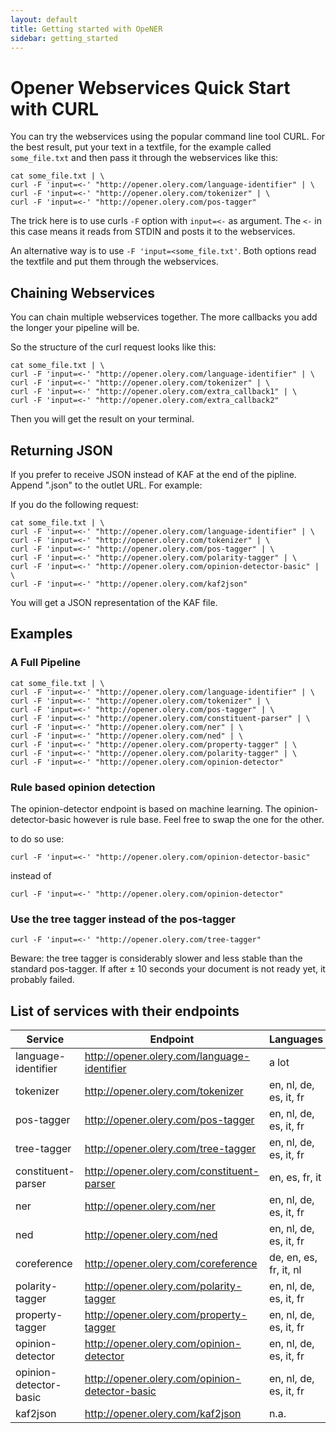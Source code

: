 ```yaml
---
layout: default
title: Getting started with OpeNER
sidebar: getting_started
---
```


# Opener Webservices Quick Start with CURL

You can try the webservices using the popular command line tool CURL.
For the best result, put your text in a textfile, for the example called
```some_file.txt``` and then pass it through the webservices like this:


```shell
cat some_file.txt | \
curl -F 'input=<-' "http://opener.olery.com/language-identifier" | \
curl -F 'input=<-' "http://opener.olery.com/tokenizer" | \
curl -F 'input=<-' "http://opener.olery.com/pos-tagger"
```

The trick here is to use curls ```-F``` option with ```input=<-``` as argument.
The ```<-``` in this case means it reads from STDIN and posts it to the
webservices.

An alternative way is to use ```-F 'input=<some_file.txt'```. Both options read
the textfile and put them through the webservices.

## Chaining Webservices

You can chain multiple webservices together.
The more callbacks you add the longer your pipeline will be.

So the structure of the curl request looks like this:

```shell
cat some_file.txt | \
curl -F 'input=<-' "http://opener.olery.com/language-identifier" | \
curl -F 'input=<-' "http://opener.olery.com/tokenizer" | \
curl -F 'input=<-' "http://opener.olery.com/extra_callback1" | \
curl -F 'input=<-' "http://opener.olery.com/extra_callback2"
```

Then you will get the result on your terminal.

## Returning JSON

If you prefer to receive JSON instead of KAF at the end of the pipline. Append
".json" to the outlet URL. For example:

If you do the following request:

```shell
cat some_file.txt | \
curl -F 'input=<-' "http://opener.olery.com/language-identifier" | \
curl -F 'input=<-' "http://opener.olery.com/tokenizer" | \
curl -F 'input=<-' "http://opener.olery.com/pos-tagger" | \
curl -F 'input=<-' "http://opener.olery.com/polarity-tagger" | \
curl -F 'input=<-' "http://opener.olery.com/opinion-detector-basic" | \
curl -F 'input=<-' "http://opener.olery.com/kaf2json"
```

You will get a JSON representation of the KAF file.

Examples
---------

### A Full Pipeline

```shell
cat some_file.txt | \
curl -F 'input=<-' "http://opener.olery.com/language-identifier" | \
curl -F 'input=<-' "http://opener.olery.com/tokenizer" | \
curl -F 'input=<-' "http://opener.olery.com/pos-tagger" | \
curl -F 'input=<-' "http://opener.olery.com/constituent-parser" | \
curl -F 'input=<-' "http://opener.olery.com/ner" | \
curl -F 'input=<-' "http://opener.olery.com/ned" | \
curl -F 'input=<-' "http://opener.olery.com/property-tagger" | \
curl -F 'input=<-' "http://opener.olery.com/polarity-tagger" | \
curl -F 'input=<-' "http://opener.olery.com/opinion-detector"
```

### Rule based opinion detection

The opinion-detector endpoint is based on machine learning. The
opinion-detector-basic however is rule base. Feel free to swap the one for the
other.

to do so use:

```
curl -F 'input=<-' "http://opener.olery.com/opinion-detector-basic"
```

instead of

```
curl -F 'input=<-' "http://opener.olery.com/opinion-detector"
```

### Use the tree tagger instead of the pos-tagger

```
curl -F 'input=<-' "http://opener.olery.com/tree-tagger"
```

Beware: the tree tagger is considerably slower and less stable than the standard
pos-tagger. If after ± 10 seconds your document is not ready yet, it probably
failed.

## List of services with their endpoints

| Service                | Endpoint                                       | Languages              |
| -------                | --------                                       | ---------              |
| language-identifier    | http://opener.olery.com/language-identifier    | a lot                  |
| tokenizer              | http://opener.olery.com/tokenizer              | en, nl, de, es, it, fr |
| pos-tagger             | http://opener.olery.com/pos-tagger             | en, nl, de, es, it, fr |
| tree-tagger            | http://opener.olery.com/tree-tagger            | en, nl, de, es, it, fr |
| constituent-parser     | http://opener.olery.com/constituent-parser     | en, es, fr, it         |
| ner                    | http://opener.olery.com/ner                    | en, nl, de, es, it, fr |
| ned                    | http://opener.olery.com/ned                    | en, nl, de, es, it, fr |
| coreference            | http://opener.olery.com/coreference            | de, en, es, fr, it, nl |
| polarity-tagger        | http://opener.olery.com/polarity-tagger        | en, nl, de, es, it, fr |
| property-tagger        | http://opener.olery.com/property-tagger        | en, nl, de, es, it, fr |
| opinion-detector       | http://opener.olery.com/opinion-detector       | en, nl, de, es, it, fr |
| opinion-detector-basic | http://opener.olery.com/opinion-detector-basic | en, nl, de, es, it, fr |
| kaf2json               | http://opener.olery.com/kaf2json               | n.a.                   |


